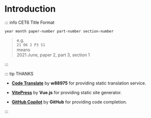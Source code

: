 # Introduction

::: info CET6 Title Format

`year month paper-number part-number section-number`  
> e.g.  
> `21 06 2 P3 S1`  
> means  
> 2021 June, paper 2, part 3, section 1  

:::

::: tip THANKS

- **[Code Translate](https://marketplace.visualstudio.com/items?itemName=w88975.code-translate)** by **w88975** for providing static translation service.  

- **[VitePress](https://vitepress.vuejs.org/)** by **Vue.js** for providing static site generator.

- **[GitHub Copilot](https://copilot.github.com/)** by **GitHub** for providing code completion.
  
:::